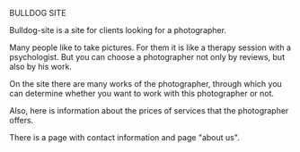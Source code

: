 BULLDOG SITE

Bulldog-site is a site for clients looking for a photographer.

Many people like to take pictures. For them it is like a therapy session with a psychologist. But you can choose a photographer not only by reviews, but also by his work.

On the site there are many works of the photographer, through which you can determine whether you want to work with this photographer or not. 

Also, here is information about the prices of services that the photographer offers. 

There is a page with contact information and page "about us". 
